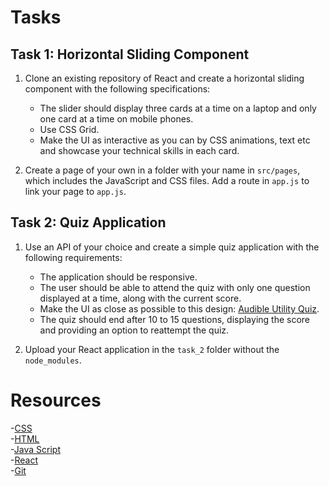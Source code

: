 # Tasks

## Task 1: Horizontal Sliding Component

1. Clone an existing repository of React and create a horizontal sliding component with the following specifications:
   - The slider should display three cards at a time on a laptop and only one card at a time on mobile phones.
   - Use CSS Grid.
   - Make the UI as interactive as you can by CSS animations, text etc and showcase your technical skills in each card.
   
2. Create a page of your own in a folder with your name in `src/pages`, which includes the JavaScript and CSS files. Add a route in `app.js` to link your page to `app.js`.

## Task 2: Quiz Application

1. Use an API of your choice and create a simple quiz application with the following requirements:
   - The application should be responsive.
   - The user should be able to attend the quiz with only one question displayed at a time, along with the current score.
   - Make the UI as close as possible to this design: [Audible Utility Quiz](https://dribbble.com/shots/17815087-Audible-Utility-Quiz).
   - The quiz should end after 10 to 15 questions, displaying the score and providing an option to reattempt the quiz.
   
2. Upload your React application in the `task_2` folder without the `node_modules`.

# Resources

-[CSS](https://developer.mozilla.org/en-US/docs/Web/CSS)   
-[HTML](https://developer.mozilla.org/en-US/docs/Web/HTML)    
-[Java Script](https://www.w3schools.com/js/default.asp)   
-[React](https://www.w3schools.com/react/)  
-[Git](https://www.w3schools.com/git/)   

